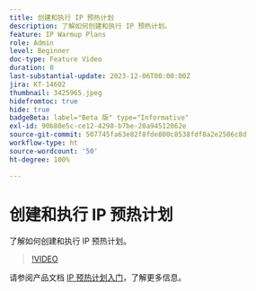 ```yaml
---
title: 创建和执行 IP 预热计划
description: 了解如何创建和执行 IP 预热计划。
feature: IP Warmup Plans
role: Admin
level: Beginner
doc-type: Feature Video
duration: 0
last-substantial-update: 2023-12-06T00:00:00Z
jira: KT-14602
thumbnail: 3425965.jpeg
hidefromtoc: true
hide: true
badgeBeta: label="Beta 版" type="Informative"
exl-id: 90b80e5c-ce12-4298-b7be-20a94512062e
source-git-commit: 507745fa63e82f8fde800c8538fdf8a2e2506c8d
workflow-type: ht
source-wordcount: '50'
ht-degree: 100%

---
```


# 创建和执行 IP 预热计划

了解如何创建和执行 IP 预热计划。

>[!VIDEO](https://video.tv.adobe.com/v/3425965/?learn=on)

请参阅产品文档 [IP 预热计划入门](https://experienceleague.adobe.com/docs/journey-optimizer/using/configuration/implement-ip-warmup-plan/ip-warmup-gs.html?lang=zh-Hans)，了解更多信息。
